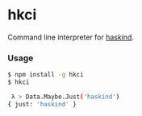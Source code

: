 # hkci

Command line interpreter for [haskind](https://github.com/MrRacoon/haskind).

### Usage

```bash
$ npm install -g hkci
$ hkci

 λ > Data.Maybe.Just('haskind')
{ just: 'haskind' }

```

